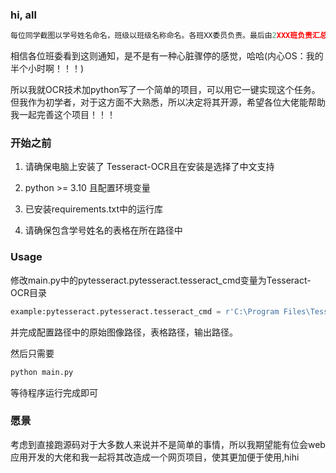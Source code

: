 ### hi, all

~~~python
每位同学截图以学号姓名命名，班级以班级名称命名。各班XX委员负责。最后由2XXX班负责汇总打包发邮箱。邮箱:xxxxxxxx@example.com
~~~

相信各位班委看到这则通知，是不是有一种心脏骤停的感觉，哈哈(内心OS：我的半个小时啊！！！)

所以我就OCR技术加python写了一个简单的项目，可以用它一键实现这个任务。但我作为初学者，对于这方面不大熟悉，所以决定将其开源，希望各位大佬能帮助我一起完善这个项目！！！

### 开始之前

1. 请确保电脑上安装了 Tesseract-OCR且在安装是选择了中文支持

2. python >= 3.10 且配置环境变量
3. 已安装requirements.txt中的运行库
4. 请确保包含学号姓名的表格在所在路径中



### Usage

修改main.py中的pytesseract.pytesseract.tesseract_cmd变量为Tesseract-OCR目录

```python
example:pytesseract.pytesseract.tesseract_cmd = r'C:\Program Files\Tesseract-OCR\tesseract.exe'
```

并完成配置路径中的原始图像路径，表格路径，输出路径。

然后只需要

```python
python main.py
```

等待程序运行完成即可



### 愿景

考虑到直接跑源码对于大多数人来说并不是简单的事情，所以我期望能有位会web应用开发的大佬和我一起将其改造成一个网页项目，使其更加便于使用,hihi
